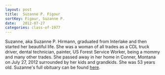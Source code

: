```yaml
---
layout: post
title:  Suzanne P. Figour
sortKey: Figour, Suzanne P.
date:   2012-07-27
categories: class-of-1977
---
```

Suzanne, aka Suzanne P. Hirmann, graduated from Interlake and then started her beautiful life. She was a woman of all trades as a CDL truck driver, dental technician, painter, US Forest Service Worker, being a mommy and many other trades.  She passed away in her home in Conner, Montana on July 27, 2012 surrounded by her kids and grandkids.  She was 53 years old.  Suzanne's full obituary can be found [here](http://tinyurl.com/z8kdj4j).
